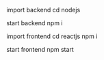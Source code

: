 import backend
cd nodejs

start backend
npm i

import frontend
cd reactjs
npm i

start frontend
npm start
